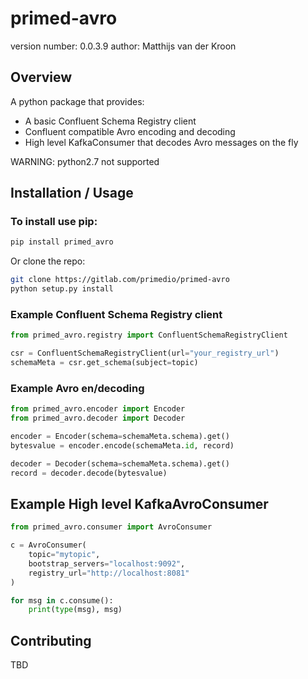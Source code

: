# primed-avro
version number: 0.0.3.9
author: Matthijs van der Kroon

## Overview
A python package that provides:
* A basic Confluent Schema Registry client
* Confluent compatible Avro encoding and decoding
* High level KafkaConsumer that decodes Avro messages on the fly

WARNING: python2.7 not supported

## Installation / Usage

### To install use pip:

```bash
pip install primed_avro
```

Or clone the repo:
```bash
git clone https://gitlab.com/primedio/primed-avro
python setup.py install
```
### Example Confluent Schema Registry client
```python
from primed_avro.registry import ConfluentSchemaRegistryClient

csr = ConfluentSchemaRegistryClient(url="your_registry_url")
schemaMeta = csr.get_schema(subject=topic)
```

### Example Avro en/decoding
```python
from primed_avro.encoder import Encoder
from primed_avro.decoder import Decoder

encoder = Encoder(schema=schemaMeta.schema).get()
bytesvalue = encoder.encode(schemaMeta.id, record)

decoder = Decoder(schema=schemaMeta.schema).get()
record = decoder.decode(bytesvalue)
```

## Example High level KafkaAvroConsumer
```python
from primed_avro.consumer import AvroConsumer

c = AvroConsumer(
    topic="mytopic",
    bootstrap_servers="localhost:9092",
    registry_url="http://localhost:8081"
)

for msg in c.consume():
    print(type(msg), msg)
```

## Contributing
TBD

